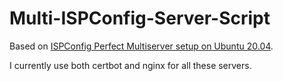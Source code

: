 # Multi-ISPConfig-Server-Script

Based on [ISPConfig Perfect Multiserver setup on Ubuntu 20.04](https://www.howtoforge.com/tutorial/ispconfig-multiserver-setup-debian-ubuntu).

I currently use both certbot and nginx for all these servers.
